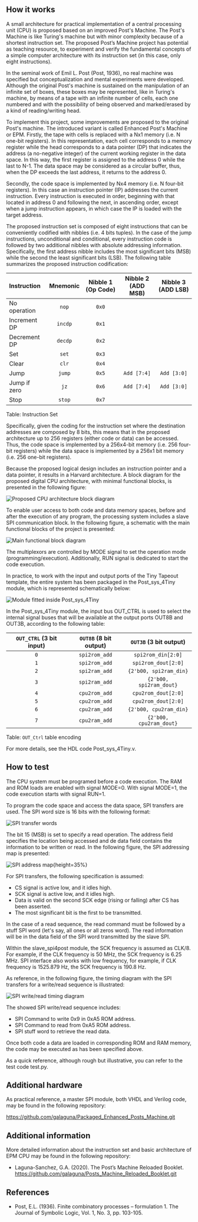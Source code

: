 ## How it works

A small architecture for practical implementation of a central processing unit (CPU) is proposed based on an improved Post's Machine. The Post's Machine is like Turing's machine but with minor complexity because of a shortest instruction set. The proposed Post’s Machine project has potential as teaching resource, to experiment and verify the fundamental concepts of a simple computer architecture with its instruction set (in this case, only eight instructions). 

In the seminal work of Emil L. Post (Post, 1936), no real machine was specified but conceptualization and mental experiments were developed. Although the original Post's machine is sustained on the manipulation of an infinite set of boxes, these boxes may be represented, like in Turing's machine, by means of a tape with an infinite number of cells, each one numbered and with the possibility of being observed and marked/erased by a kind of reading/writing head.

To implement this project, some improvements are proposed to the original Post's machine. The introduced variant is called Enhanced Post's Machine or EPM. Firstly, the tape with cells is replaced with a Nx1 memory (i.e. N one-bit registers). In this representation, each cell corresponds to a memory register while the head corresponds to a data pointer (DP) that indicates the address (a no-negative integer) of the current working register in the data space. In this way, the first register is assigned to the address 0 while the last to N-1. The data space may be considered as a circular buffer, thus, when the DP exceeds the last address, it returns to the address 0.

Secondly, the code space is implemented by Nx4 memory (i.e. N four-bit registers). In this case an instruction pointer (IP) addresses the current instruction. Every instruction is executed in order, beginning with that located in address 0 and following the next, in ascending order, except when a jump instruction appears, in which case the IP is loaded with the target address.

The proposed instruction set is composed of eight instructions that can be conveniently codified with nibbles (i.e. 4 bits tuples). In the case of the jump instructions, unconditional and conditional, every instruction code is followed by two additional nibbles with absolute addressing information. Specifically, the first address nibble includes the most significant bits (MSB) while the second the least significant bits (LSB). The following table summarizes the proposed instruction codification:

| Instruction | Mnemonic | Nibble 1 (Op Code) | Nibble 2 (ADD MSB) | Nibble 3 (ADD LSB) |
| :---------- | :------: | :----------------: | :----------------: | :----------------: |
| No operation | `nop`   | `0x0`              |                    |                    |
| Increment DP | `incdp` | `0x1`              |                    |                    |
| Decrement DP | `decdp` | `0x2`              |                    |                    |
| Set          | `set`   | `0x3`              |                    |                    |
| Clear        | `clr`   | `0x4`              |                    |                    |
| Jump         | `jump`  | `0x5`              | `Add [7:4]`        | `Add [3:0]`        |
| Jump if zero | `jz`    | `0x6`              | `Add [7:4]`        | `Add [3:0]`        |
| Stop         | `stop`  | `0x7`              |                    |                    |
Table: Instruction Set

<!-- ![Figure-1](Instruction_Set.png) -->

Specifically, given the coding for the instruction set where the destination addresses are composed by 8 bits, this means that in the proposed architecture up to 256 registers (either code or data) can be accessed. Thus, the code space is implemented by a 256x4-bit memory (i.e. 256 four-bit registers) while the data space is implemented by a 256x1 bit memory (i.e. 256 one-bit registers). 
 
Because the proposed logical design includes an instruction pointer and a data pointer, it results in a Harvard architecture. A block diagram for the proposed digital CPU architecture, with minimal functional blocks, is presented in the following figure:  

![Proposed CPU architecture block diagram](Post_architecture.png)

To enable user access to both code and data memory spaces, before and after the execution of any program, the processing system includes a slave SPI communication block. In the following figure, a schematic with the main functional blocks of the project is presented:

![Main functional block diagram](Post_sys_4Tiny_schematic.png)
 
The multiplexors are controlled by MODE signal to set the operation mode (programming/execution). Additionally, RUN signal is dedicated to start the code execution. 

In practice, to work with the input and output ports of the Tiny Tapeout template, the entire system has been packaged in the Post_sys_4Tiny module, which is represented schematically below:

![Module fitted inside `Post_sys_4Tiny`](Post_sys_4Tiny_module.png)

In the Post_sys_4Tiny module, the input bus OUT_CTRL is used to select the internal signal buses that will be available at the output ports OUT8B and OUT3B, according to the following table:

| `OUT_CTRL` (3 bit input) | `OUT8B` (8 bit output) | `OUT3B` (3 bit output) |
| :----------------------: | :--------------------: | :--------------------: |
| `0`                      | `spi2rom_add`          | `spi2rom_din[2:0]`     |
| `1`                      | `spi2rom_add`          | `spi2rom_dout[2:0]`    |
| `2`                      | `spi2ram_add`          | `{2'b00, spi2ram_din}` |
| `3`                      | `spi2ram_add`          | `{2'b00, spi2ram_dout}` |
| `4`                      | `cpu2rom_add`          | `cpu2rom_dout[2:0]`    |
| `5`                      | `cpu2rom_add`          | `cpu2rom_dout[2:0]`   |
| `6`                      | `cpu2ram_add`          | `{2'b00, cpu2ram_din}` |
| `7`                      | `cpu2ram_add`          | `{2'b00, cpu2ram_dout}`|
Table: `OUT_Ctrl` table encoding

<!-- ![Figure-5](OUT_Ctrl_Table.png) -->

For more details, see the HDL code Post_sys_4Tiny.v.

## How to test

The CPU system must be programed before a code execution. The RAM and ROM loads are enabled with signal MODE=0. With signal MODE=1, the code execution starts with signal RUN=1.  

To program the code space and access the data space, SPI transfers are used. The SPI word size is 16 bits with the following format:

![SPI transfer words](SPI_transfer_words.png)

The bit 15 (MSB) is set to specify a read operation. The address field specifies the location being accessed and de data field contains the information to be written or read. In the following figure, the SPI addressing map is presented:

![SPI address map](SPI_Address_MAP.png){height=35%}
  

For SPI transfers, the following specification is assumed:
- CS signal is active low, and it idles high. 
- SCK signal is active low, and it idles high.
- Data is valid on the second SCK edge (rising or falling) after CS has been asserted. 
- The most significant bit is the first to be transmitted.

In the case of a read sequence, the read command must be followed by a stuff SPI word (let's say, all ones or all zeros word). The read information will be in the data field of the SPI word transmitted by the slave SPI.  

Within the slave_spi4post module, the SCK frequency is assumed as CLK/8. For example, if the CLK frequency is 50 MHz, the SCK frequency is 6.25 MHz. SPI interface also works with low frequency, for example, if CLK frequency is 1525.879 Hz, the SCK frequency is 190.8 Hz.

As reference, in the following figure, the timing diagram with the SPI transfers for a write/read sequence is illustrated:

![SPI write/read timing diagram](SPI_WRRD_ROM_0x0A59_0x8A5F.png)

The showed SPI write/read sequence includes:

- SPI Command to write 0x9 in 0xA5 ROM address.
- SPI Command to read from 0xA5 ROM address.
- SPI stuff word to retrieve the read data.
     
Once both code a data are loaded in corresponding ROM and RAM memory, the code may be executed as has been specified above. 

As a quick reference, although rough but illustrative, you can refer to the test code test.py.

## Additional hardware

As practical reference, a master SPI module, both VHDL and Verilog code, may be found in the following repository:

https://github.com/galaguna/Packaged_Enhanced_Posts_Machine.git

## Additional information

More detailed information about the instruction set and basic architecture of EPM CPU may be found in the following repository:
 
- Laguna-Sanchez, G.A. (2020). The Post’s Machine Reloaded Booklet.
https://github.com/galaguna/Posts_Machine_Reloaded_Booklet.git


## References
- Post, E.L. (1936). Finite combinatory processes – formulation 1. The Journal of Symbolic Logic, Vol. 1, No. 3, pp. 103-105.
